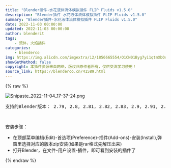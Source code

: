 ```yaml
---
title: "Blender插件-水花液体流体模拟插件 FLIP Fluids v1.5.0"
description: "Blender插件-水花液体流体模拟插件 FLIP Fluids v1.5.0"
summary: "Blender插件-水花液体流体模拟插件 FLIP Fluids v1.5.0"
date: 2022-11-03 00:00:00
updated: 2022-11-03 00:00:00
author: blenderit
tags: 
    - 流体，火焰插件
categories:
    - blenderco
img: https://img.alicdn.com/imgextra/i2/1856665554/O1CN01Byg7yi1qtmXbOr4Oz_!!1856665554.png
showGetMethod: false
copyright: 本插件资源来自网络，版权归原作者所有，仅供交流学习使用！
source_link: https://blenderco.cn/41589.html
---
```


{% raw %}
<p><img src="https://img.alicdn.com/imgextra/i2/1856665554/O1CN01Byg7yi1qtmXbOr4Oz_!!1856665554.png" alt="Snipaste_2022-11-04_17-37-24.png"></p><pre class="prettyprint"><span class="pun">支持的</span><span class="typ">Blender</span><span class="pun">版本：</span> <span class="lit">2.79</span><span class="pun">,</span> <span class="lit">2.8</span><span class="pun">,</span> <span class="lit">2.81</span><span class="pun">,</span> <span class="lit">2.82</span><span class="pun">,</span> <span class="lit">2.83</span><span class="pun">,</span> <span class="lit">2.9</span><span class="pun">,</span> <span class="lit">2.91</span><span class="pun">,</span> <span class="lit">2.92</span><span class="pun">,</span> <span class="lit">2.93</span><span class="pun">,</span> <span class="lit">3.0</span><span class="pun">,</span> <span class="lit">3.1</span><span class="pun">,</span> <span class="lit">3.2 3.3</span>
</pre><p>安装步骤：</p><ul>
<li>在顶部菜单编辑(Edit)-首选项(Preference)-插件(Add-ons)-安装(Install),弹窗里选择对应的版本zip安装(如果是rar格式先解压出来)</li>
<li>打开Blender，在文件-用户设置-插件，即可看到安装的插件了</li>
</ul>
<div style="display: none">blenderco</div>
{% endraw %}
